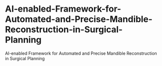 # AI-enabled-Framework-for-Automated-and-Precise-Mandible-Reconstruction-in-Surgical-Planning
AI-enabled Framework for Automated and Precise Mandible Reconstruction in Surgical Planning
